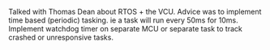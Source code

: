 Talked with Thomas Dean about RTOS + the VCU. Advice was to implement time based (periodic) tasking. ie a task will run every 50ms for 10ms. Implement watchdog timer on separate MCU or separate task to track crashed or unresponsive tasks.